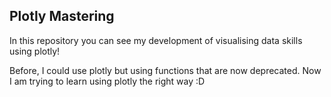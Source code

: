 ## Plotly Mastering

In this repository you can see my development of visualising data skills using plotly!

Before, I could use plotly but using functions that are now deprecated. Now I am trying to learn using plotly the right way :D
